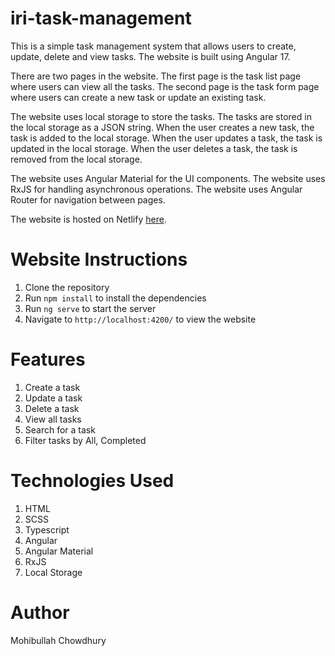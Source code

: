 # iri-task-management

This is a simple task management system that allows users to create, update, delete and view tasks. The website is built using Angular 17.

There are two pages in the website. The first page is the task list page where users can view all the tasks. The second page is the task form page where users can create a new task or update an existing task.

The website uses local storage to store the tasks. The tasks are stored in the local storage as a JSON string. When the user creates a new task, the task is added to the local storage. When the user updates a task, the task is updated in the local storage. When the user deletes a task, the task is removed from the local storage.

The website uses Angular Material for the UI components. The website uses RxJS for handling asynchronous operations. The website uses Angular Router for navigation between pages.


The website is hosted on Netlify [here](https://iri-task-management.netlify.app).


# Website Instructions

1. Clone the repository
2. Run `npm install` to install the dependencies
3. Run `ng serve` to start the server
4. Navigate to `http://localhost:4200/` to view the website

# Features

1. Create a task
2. Update a task
3. Delete a task
4. View all tasks
5. Search for a task
6. Filter tasks by All, Completed


# Technologies Used

1. HTML
2. SCSS
3. Typescript
4. Angular
5. Angular Material
6. RxJS
7. Local Storage


# Author

Mohibullah Chowdhury




